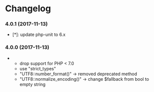 # Changelog

### 4.0.1 (2017-11-13)
- [*]: update php-unit to 6.x

### 4.0.0 (2017-11-13)
- [!]: "php": ">=7.0"
  * drop support for PHP < 7.0
  * use "strict_types"
  * "UTF8::number_format()" -> removed deprecated method 
  * "UTF8::normalize_encoding()" -> change $fallback from bool to empty string
